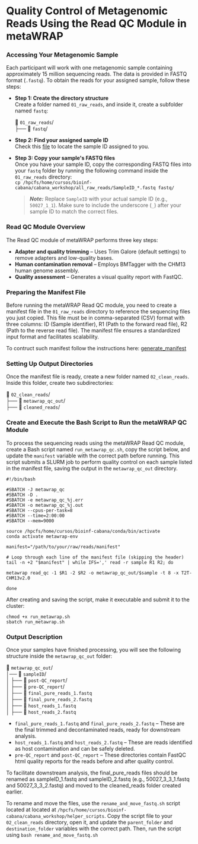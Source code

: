 # Quality Control of Metagenomic Reads Using the Read QC Module in metaWRAP

### Accessing Your Metagenomic Sample

Each participant will work with one metagenomic sample containing approximately 15 million sequencing reads. The data is provided in FASTQ format (`.fastq`).
To obtain the reads for your assigned sample, follow these steps:

- **Step 1: Create the directory structure** <br>
Create a folder named `01_raw_reads`, and inside it, create a subfolder named `fastq`:
   
  📂 `01_raw_reads`/ <br>
  ├── 📁 `fastq`/ 

- **Step 2: Find your assigned sample ID** <br>
Check this [file](https://github.com/mariasotor/Cabana-Metagenomics-Workshop/blob/main/course_materials/get_your_sample_ID.md) to locate the sample ID assigned to you.

- **Step 3: Copy your sample's FASTQ files** <br>
Once you have your sample ID, copy the corresponding FASTQ files into your `fastq` folder by running the following command inside the `01_raw_reads` directory: <br>
`cp /hpcfs/home/cursos/bioinf-cabana/cabana_workshop/all_raw_reads/SampleID_*.fastq fastq/`
  > **_Note:_**  Replace `SampleID` with your actual sample ID (e.g., `50027_1_1`).
   Make sure to include the underscore (`_`) after your sample ID to match the correct files.

### Read QC Module Overview

The Read QC module of metaWRAP performs three key steps:

- **Adapter and quality trimming** – Uses Trim Galore (default settings) to remove adapters and low-quality bases.
- **Human contamination removal** – Employs BMTagger with the CHM13 human genome assembly.
- **Quality assessment** – Generates a visual quality report with FastQC.

### Preparing the Manifest File

Before running the metaWRAP Read QC module, you need to create a manifest file in the `01_raw_reads` directory to reference the sequencing files you just copied. This file must be in comma-separated (CSV) format with three columns: ID (Sample identifier), R1 (Path to the forward read file), R2 (Path to the reverse read file). The manifest file ensures a standardized input format and facilitates scalability. 

To contruct such manifest follow the instructions here: [generate_manifest](
https://github.com/mariasotor/Cabana-Metagenomics-Workshop/blob/main/helper_scripts/generate_manifest.md)

### Setting Up Output Directories

Once the manifest file is ready, create a new folder named `02_clean_reads`. Inside this folder, create two subdirectories:

📂 `02_clean_reads`/ <br>
├── 📁 `metawrap_qc_out`/ <br>
├── 📁 `cleaned_reads`/ 

### Create and Execute the Bash Script to Run the metaWRAP QC Module

To process the sequencing reads using the metaWRAP Read QC module, create a Bash script named `run_metawrap_qc.sh`, copy the script below, and update the `manifest` variable with the correct path before running. This script submits a SLURM job to perform quality control on each sample listed in the manifest file, saving the output in the `metawrap_qc_out` directory.

```
#!/bin/bash

#SBATCH -J metawrap_qc
#SBATCH -D .
#SBATCH -e metawrap_qc_%j.err
#SBATCH -o metawrap_qc_%j.out
#SBATCH --cpus-per-task=8
#SBATCH --time=2:00:00	
#SBATCH --mem=9000	

source /hpcfs/home/cursos/bioinf-cabana/conda/bin/activate
conda activate metawrap-env

manifest="/path/to/your/raw/reads/manifest"

# Loop through each line of the manifest file (skipping the header)
tail -n +2 "$manifest" | while IFS=',' read -r sample R1 R2; do

metawrap read_qc -1 $R1 -2 $R2 -o metawrap_qc_out/$sample -t 8 -x T2T-CHM13v2.0

done
```

After creating and saving the script, make it executable and submit it to the cluster:

```
chmod +x run_metawrap.sh
sbatch run_metawrap.sh
```

### Output Description

Once your samples have finished processing, you will see the following structure inside the `metawrap_qc_out` folder:

📂 `metawrap_qc_out`/ <br>
│── 📂 `sampleID`/ <br>
│   ├── 📂 `post-QC_report`/ <br>
│   ├── 📂 `pre-QC_report`/  <br>
│   ├── 📄 `final_pure_reads_1.fastq` <br>
│   ├── 📄 `final_pure_reads_2.fastq` <br>
│   ├── 📄 `host_reads_1.fastq` <br>
│   ├── 📄 `host_reads_2.fastq`  <br>

- `final_pure_reads_1.fastq` and `final_pure_reads_2.fastq` – These are the final trimmed and decontaminated reads, ready for downstream analysis.
- `host_reads_1.fastq` and `host_reads_2.fastq` – These are reads identified as host contamination and can be safely deleted.
- `pre-QC_report` and `post-QC_report` – These directories contain FastQC html quality reports for the reads before and after quality control.

To facilitate downstream analysis, the final_pure_reads files should be renamed as sampleID_1.fastq and sampleID_2.fastq (e.g., 50027_3_3_1.fastq and 50027_3_3_2.fastq) and moved to the cleaned_reads folder created earlier.

To rename and move the files, use the `rename_and_move_fastq.sh` script located at located at `/hpcfs/home/cursos/bioinf-cabana/cabana_workshop/helper_scripts`. Copy the script file to your `02_clean_reads` directory, open it, and update the `parent_folder` and `destination_folder` variables with the correct path. Then, run the script using `bash rename_and_move_fastq.sh`



